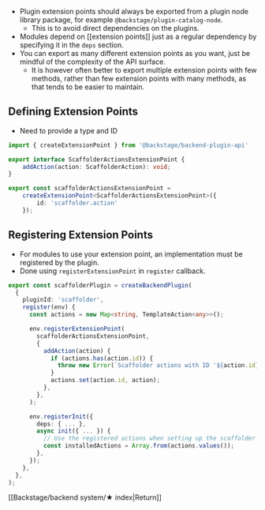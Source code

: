 - Plugin extension points should always be exported from a plugin node library package, for example `@backstage/plugin-catalog-node`.
	- This is to avoid direct dependencies on the plugins.
- Modules depend on [[extension points]] just as a regular dependency by specifying it in the `deps` section.
- You can export as many different extension points as you want, just be mindful of the complexity of the API surface.
	- It is however often better to export multiple extension points with few methods, rather than few extension points with many methods, as that tends to be easier to maintain.


## Defining Extension Points
- Need to provide a type and ID

```ts
import { createExtensionPoint } from '@backstage/backend-plugin-api'

export interface ScaffolderActionsExtensionPoint {
	addAction(action: ScaffolderAction): void;
}

export const scaffolderActionsExtensionPoint = 
	createExtensionPoint<ScaffolderActionsExtensionPoint>({
		id: 'scaffolder.action'
	});
```

## Registering Extension Points
- For modules to use your extension point, an implementation must be registered by the plugin.
- Done using `registerExtensionPoint` in `register` callback.

```ts
export const scaffolderPlugin = createBackendPlugin(
  {
    pluginId: 'scaffolder',
    register(env) {
      const actions = new Map<string, TemplateAction<any>>();

      env.registerExtensionPoint(
        scaffolderActionsExtensionPoint,
        {
          addAction(action) {
            if (actions.has(action.id)) {
              throw new Error(`Scaffolder actions with ID '${action.id}' has already been installed`);
            }
            actions.set(action.id, action);
          },
        },
      );

      env.registerInit({
        deps: { ... },
        async init({ ... }) {
          // Use the registered actions when setting up the scaffolder ...
          const installedActions = Array.from(actions.values());
        },
      });
    },
  },
);
```

[[Backstage/backend system/★ index|Return]]
